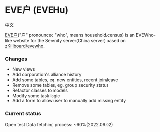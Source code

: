 # EVE户 (EVEHu)

[中文](README_CN.md)

[EVE户](http://evehu.cn/)("户" pronounced "who", means household/census) is an EVEWho-like website for the Serenity server(China server) based on [zKillboard/evewho](https://github.com/zKillboard/evewho).

### Changes
- New views
- Add corporation's alliance history
- Add some tables, eg. new entities, recent join/leave
- Remove some tables, eg. group security status
- Refactor classes to models
- Modify some task logic
- Add a form to allow user to manually add missing entity

### Current status

Open test
Data fetching process: ~60%(2022.09.02)